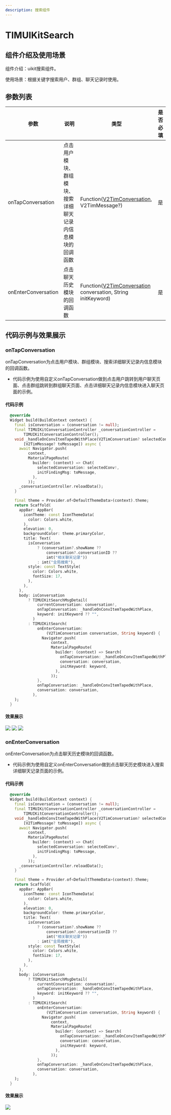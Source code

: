 ```yaml
---
description: 搜索组件
---
```


# TIMUIKitSearch

## 组件介绍及使用场景 <a href="#he-shi-shi-yong" id="he-shi-shi-yong"></a>

组件介绍：uikit搜索组件。

使用场景：根据关键字搜索用户、群组、聊天记录时使用。

## 参数列表

| 参数                  | 说明                             | 类型                                                                                                                   | 是否必填 |
| ------------------- | ------------------------------ | -------------------------------------------------------------------------------------------------------------------- | ---- |
| onTapConversation   | 点击用户模块、群组模块、搜索详细聊天记录内信息模块的回调函数 | Function([V2TimConversation](../../api/guan-jian-lei/message/v2timconversation.md), V2TimMessage?)                   | 是    |
| onEnterConversation | 点击聊天历史模块的回调函数                  | Function([V2TimConversation](../../api/guan-jian-lei/message/v2timconversation.md) conversation, String initKeyword) | 是    |

## 代码示例与效果展示

### onTapConversation

onTapConversation为点击用户模块、群组模块、搜索详细聊天记录内信息模块的回调函数。

* 代码示例为使用自定义onTapConversation做到点击用户跳转到用户聊天页面、点击群组跳转到群组聊天页面、点击详细聊天记录内信息模块进入聊天页面的示例。

#### 代码示例

```dart
  @override
  Widget build(BuildContext context) {
    final isConversation = (conversation != null);
    final TIMUIKitConversationController _conversationController =
        TIMUIKitConversationController();
    void _handleOnConvItemTapedWithPlace(V2TimConversation? selectedConv,
        [V2TimMessage? toMessage]) async {
      await Navigator.push(
          context,
          MaterialPageRoute(
            builder: (context) => Chat(
              selectedConversation: selectedConv!,
              initFindingMsg: toMessage,
            ),
          ));
      _conversationController.reloadData();
    }

    final theme = Provider.of<DefaultThemeData>(context).theme;
    return Scaffold(
      appBar: AppBar(
        iconTheme: const IconThemeData(
          color: Colors.white,
        ),
        elevation: 0,
        backgroundColor: theme.primaryColor,
        title: Text(
          isConversation
              ? (conversation?.showName ??
                  conversation?.conversationID ??
                  imt("相关聊天记录"))
              : imt("全局搜索"),
          style: const TextStyle(
            color: Colors.white,
            fontSize: 17,
          ),
        ),
      ),
      body: isConversation
          ? TIMUIKitSearchMsgDetail(
              currentConversation: conversation!,
              onTapConversation: _handleOnConvItemTapedWithPlace,
              keyword: initKeyword ?? "",
            )
          : TIMUIKitSearch(
              onEnterConversation:
                  (V2TimConversation conversation, String keyword) {
                Navigator.push(
                    context,
                    MaterialPageRoute(
                      builder: (context) => Search(
                        onTapConversation: _handleOnConvItemTapedWithPlace,
                        conversation: conversation,
                        initKeyword: keyword,
                      ),
                    ));
              },
              onTapConversation: _handleOnConvItemTapedWithPlace,
              conversation: conversation,
            ),
    );
  }
```

#### 效果展示

![](../../.gitbook/assets/TIMUIKitSearch-ontapconversation1.gif) ![](../../.gitbook/assets/TIMUIKitSearch-ontapconversation2.gif) ![](<../../.gitbook/assets/TIMUIKitSearch-ontapconversation3 (1).gif>)

### onEnterConversation

onEnterConversation为点击聊天历史模块的回调函数。

* 代码示例为使用自定义onEnterConversation做到点击聊天历史模块进入搜索详细聊天记录页面的示例。

#### 代码示例

```dart
  @override
  Widget build(BuildContext context) {
    final isConversation = (conversation != null);
    final TIMUIKitConversationController _conversationController =
        TIMUIKitConversationController();
    void _handleOnConvItemTapedWithPlace(V2TimConversation? selectedConv,
        [V2TimMessage? toMessage]) async {
      await Navigator.push(
          context,
          MaterialPageRoute(
            builder: (context) => Chat(
              selectedConversation: selectedConv!,
              initFindingMsg: toMessage,
            ),
          ));
      _conversationController.reloadData();
    }

    final theme = Provider.of<DefaultThemeData>(context).theme;
    return Scaffold(
      appBar: AppBar(
        iconTheme: const IconThemeData(
          color: Colors.white,
        ),
        elevation: 0,
        backgroundColor: theme.primaryColor,
        title: Text(
          isConversation
              ? (conversation?.showName ??
                  conversation?.conversationID ??
                  imt("相关聊天记录"))
              : imt("全局搜索"),
          style: const TextStyle(
            color: Colors.white,
            fontSize: 17,
          ),
        ),
      ),
      body: isConversation
          ? TIMUIKitSearchMsgDetail(
              currentConversation: conversation!,
              onTapConversation: _handleOnConvItemTapedWithPlace,
              keyword: initKeyword ?? "",
            )
          : TIMUIKitSearch(
              onEnterConversation:
                  (V2TimConversation conversation, String keyword) {
                Navigator.push(
                    context,
                    MaterialPageRoute(
                      builder: (context) => Search(
                        onTapConversation: _handleOnConvItemTapedWithPlace,
                        conversation: conversation,
                        initKeyword: keyword,
                      ),
                    ));
              },
              onTapConversation: _handleOnConvItemTapedWithPlace,
              conversation: conversation,
            ),
    );
  }
```

#### 效果展示

![](../../.gitbook/assets/TIMUIKitSearch-ontapconversation3.gif)
